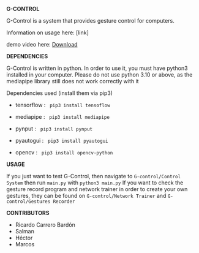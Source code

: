 **G-CONTROL**

G-Control is a system that provides gesture control for computers.

Information on usage here: [link]

demo video here: [Download](https://github.com/tremon36/G-control/raw/main/Demo/demo_video.mp4) 



**DEPENDENCIES**

G-Control is written in python. In order to use it, you must have python3 installed in your computer.
Please do not use python 3.10 or above, as the mediapipe library still does not work correctly with it

Dependencies used (install them via pip3)

 - tensorflow : ` pip3 install tensoflow`

 - mediapipe :  ` pip3 install mediapipe`

 - pynput :     ` pip3 install pynput`

 - pyautogui :  ` pip3 install pyautogui`

 - opencv :     ` pip3 install opencv-python`
  
 **USAGE**
 
 If you just want to test G-Control, then navigate to `G-control/Control System` then run `main.py` with `python3 main.py`
 If you want to check the gesture record program and network trainer in order to create your own gestures, they can be found on `G-control/Network Trainer` and 
 `G-control/Gestures Recorder`


 **CONTRIBUTORS**

 - Ricardo Carrero Bardón
 - Salman
 - Héctor
 - Marcos
